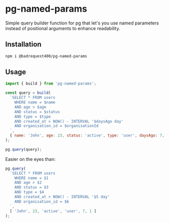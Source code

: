 
# pg-named-params

Simple query builder function for pg that let's you use named parameters instead of positional arguments to enhance readability.

## Installation

```bash
npm i @badrequest400/pg-named-params
```

## Usage

```js
import { build } from 'pg-named-params';

const query = build(
  `SELECT * FROM users
    WHERE name = $name
    AND age > $age
    AND status = $status
    AND type = $type
    AND created_at > NOW() - INTERVAL '$daysAgo day'
    AND organisation_id = $organisationId
  `,
  { name: 'John', age: 23, status: 'active', type: 'user', daysAgo: 7, organisationId: 1 }
);

pg.query(query);
```

Easier on the eyes than:

```js
pg.query(
  `SELECT * FROM users
    WHERE name = $1
    AND age > $2
    AND status = $3
    AND type = $4
    AND created_at > NOW() - INTERVAL '$5 day'
    AND organisation_id = $6
  `,
  [ 'John', 23, 'active', 'user', 7, 1 ]
);
```
